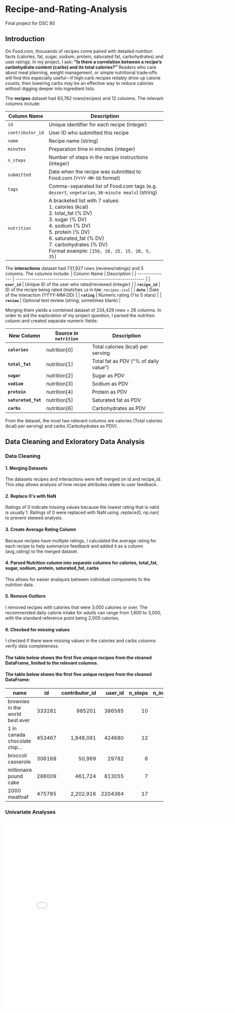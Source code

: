 # Recipe-and-Rating-Analysis
Final project for DSC 80

## Introduction
On Food.com, thousands of recipes come paired with detailed nutrition facts (calories, fat, sugar, sodium, protein, saturated fat, carbohydrates) and user ratings. In my project, I ask: **“Is there a correlation between a recipe’s carbohydrate content (carbs) and its total calories?”** Readers who care about meal planning, weight management, or simple nutritional trade‐offs will find this especially useful—if high‐carb recipes reliably drive up calorie counts, then lowering carbs may be an effective way to reduce calories without digging deeper into ingredient lists.

The **recipes** dataset had 83,782 rows(recipes) and 12 columns.  The relevant columns include:
<!-- Recipes table -->
<table>
  <thead>
    <tr>
      <th>Column Name</th>
      <th>Description</th>
    </tr>
  </thead>
  <tbody>
    <tr>
      <td><code>id</code></td>
      <td>Unique identifier for each recipe (integer)</td>
    </tr>
    <tr>
      <td><code>contributor_id</code></td>
      <td>User ID who submitted this recipe</td>
    </tr>
    <tr>
      <td><code>name</code></td>
      <td>Recipe name (string)</td>
    </tr>
    <tr>
      <td><code>minutes</code></td>
      <td>Preparation time in minutes (integer)</td>
    </tr>
    <tr>
      <td><code>n_steps</code></td>
      <td>Number of steps in the recipe instructions (integer)</td>
    </tr>
    <tr>
      <td><code>submitted</code></td>
      <td>Date when the recipe was submitted to Food.com (<code>YYYY-MM-DD</code> format)</td>
    </tr>
    <tr>
      <td><code>tags</code></td>
      <td>Comma-separated list of Food.com tags (e.g. <code>dessert</code>, <code>vegetarian</code>, <code>30-minute meals</code>) (string)</td>
    </tr>
    <tr>
      <td><code>nutrition</code></td>
      <td>
        A bracketed list with 7 values:
        <ol style="margin: 0 0 0 1.2em; padding: 0;">
          <li>calories (kcal)</li>
          <li>total_fat (% DV)</li>
          <li>sugar (% DV)</li>
          <li>sodium (% DV)</li>
          <li>protein (% DV)</li>
          <li>saturated_fat (% DV)</li>
          <li>carbohydrates (% DV)</li>
        </ol>
        Format example: <code>[250, 10, 25, 15, 20, 5, 35]</code>
      </td>
    </tr>
  </tbody>
</table>



The **interactions** dataset had 731,927 rows (reviews/ratings) and 5 columns. The columns include: 
| Column Name     | Description                                                      |
| --------------- | ---------------------------------------------------------------- |
| **`user_id`**   | Unique ID of the user who rated/reviewed (integer)               |
| **`recipe_id`** | ID of the recipe being rated (matches `id` in `RAW_recipes.csv`) |
| **`date`**      | Date of the interaction (YYYY‐MM‐DD)                             |
| **`rating`**    | Numeric rating (1 to 5 stars)                                    |
| **`review`**    | Optional text review (string; sometimes blank)                   |



Merging them yields a combined dataset of 234,429 rows × 26 columns. In order to aid the exploration of my project question, I parsed the nutrition column and created separate numeric fields:


| New Column          | Source in `nutrition` | Description                           |
| ------------------- | --------------------- | ------------------------------------- |
| **`calories`**      | nutrition\[0]         | Total calories (kcal) per serving     |
| **`total_fat`**     | nutrition\[1]         | Total fat as PDV (“% of daily value”) |
| **`sugar`**         | nutrition\[2]         | Sugar as PDV                          |
| **`sodium`**        | nutrition\[3]         | Sodium as PDV                         |
| **`protein`**       | nutrition\[4]         | Protein as PDV                        |
| **`saturated_fat`** | nutrition\[5]         | Saturated fat as PDV                  |
| **`carbs`**         | nutrition\[6]         | Carbohydrates as PDV                  |

From the dataset, the most two relevant columns are calories (Total calories (kcal) per serving) and carbs (Carbohydrates as PDV).

## Data Cleaning and Exloratory Data Analysis
### Data Cleaning
#### 1. Merging Datasets
The datasets recipes and interactions were left merged on id and recipe_id. This step allows analysis of how recipe attributes relate to user feedback.
#### 2. Replace 0's with NaN
Ratings of 0 indicate missing values because the lowest rating that is valid is usually 1. Ratings of 0 were replaced with NaN using .replace(0, np.nan) to prevent skewed analysis. 
#### 3. Create Average Rating Column
Because recipes have multiple ratings, I calculated the average rating for each recipe to help summarize feedback and added it as a column (avg_rating) to the merged dataset. 
#### 4. Parsed Nutrition column into separate columns for calories, total_fat, sugar, sodium, protein, saturated_fat, carbs
This allows for easier analaysis between individual components fo the nutrition data.
#### 5. Remove Outliers
I removed recipes with calories that were 3,000 calories or over. The recommended daily calorie intake for adults can range from 1,600 to 3,000, with the standard reference point being 2,000 calories. 
#### 6. Checked for missing values
I checked if there were missing values in the calories and carbs columns verify data completeness. 

#### The table below shows the first five unique recipes from the cleaned DataFrame, limited to the relevant columns. 
#### The table below shows the first five unique recipes from the cleaned DataFrame:

| name                            | id     | contributor_id | user_id | n_steps | n_ingredients | avg_rating | calories | carbs | total_fat | sugar | sodium | protein | saturated_fat |
|---------------------------------|--------|---------------:|--------:|--------:|--------------:|-----------:|---------:|------:|----------:|------:|-------:|--------:|--------------:|
| brownies in the world best ever | 333281 |        985201  | 386585  | 10      | 9             | 4.0        | 138.4    | 6.0   | 10.0      | 50.0  | 3.0    | 3.0     | 19.0          |
| 1 in canada chocolate chip…     | 453467 |     1,848,091  | 424680  | 12      | 11            | 5.0        | 595.1    | 26.0  | 46.0      | 211.0 | 22.0   | 13.0    | 51.0          |
| broccoli casserole              | 306168 |       50,969   | 29782   | 6       | 9             | 5.0        | 194.8    | 3.0   | 20.0      | 6.0   | 32.0   | 22.0    | 36.0          |
| millionaire pound cake          | 286009 |      461,724   | 813055  | 7       | 7             | 5.0        | 878.3    | 39.0  | 63.0      | 326.0 | 13.0   | 20.0    | 123.0         |
| 2000 meatloaf                   | 475785 |    2,202,916   | 2204364 | 17      | 13            | 5.0        | 267.0    | 2.0   | 30.0      | 12.0  | 12.0   | 29.0    | 48.0          |


### Univariate Analyses
<iframe
  src="assets/calorie_below2000.html"
  width="800"
  height="600"
  frameborder="0"
></iframe>



